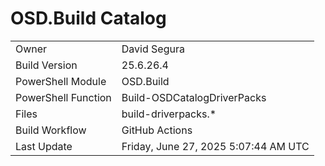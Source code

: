﻿# OSD.Build Catalog

| | |
|-|-|
| Owner | David Segura |
| Build Version | 25.6.26.4 |
| PowerShell Module | OSD.Build |
| PowerShell Function | Build-OSDCatalogDriverPacks |
| Files | build-driverpacks.* |
| Build Workflow | GitHub Actions |
| Last Update | Friday, June 27, 2025 5:07:44 AM UTC |

